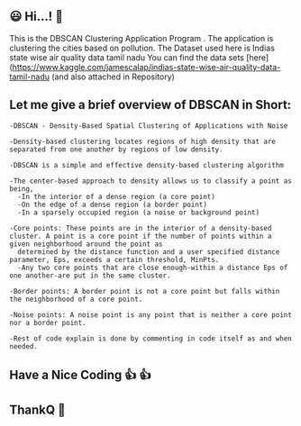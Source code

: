## :smiley: Hi...! :wave:	
This is the DBSCAN Clustering Application Program .
The application is clustering the cities based on pollution.
The Dataset used here is Indias state wise air quality data tamil nadu
You can find the data sets [here](https://www.kaggle.com/jamescalap/indias-state-wise-air-quality-data-tamil-nadu (and also attached in Repository)

## Let me give a brief overview of DBSCAN in Short:

    -DBSCAN - Density-Based Spatial Clustering of Applications with Noise 
  
    -Density-based clustering locates regions of high density that are separated from one another by regions of low density.
    
    -DBSCAN is a simple and effective density-based clustering algorithm 
  
    -The center-based approach to density allows us to classify a point as being,
      -In the interior of a dense region (a core point) 
      -On the edge of a dense region (a border point)
      -In a sparsely occupied region (a noise or background point) 
    
    -Core points: These points are in the interior of a density-based cluster. A point is a core point if the number of points within a given neighborhood around the point as 
      determined by the distance function and a user specified distance parameter, Eps, exceeds a certain threshold, MinPts.
      -Any two core points that are close enough-within a distance Eps of one another-are put in the same cluster.
    
    -Border points: A border point is not a core point but falls within the neighborhood of a core point.
  
    -Noise points: A noise point is any point that is neither a core point nor a border point. 
  
    -Rest of code explain is done by commenting in code itself as and when needed.
  
 ## Have a Nice Coding :+1: :thumbsup:
  
 ## ThankQ :handshake:	
